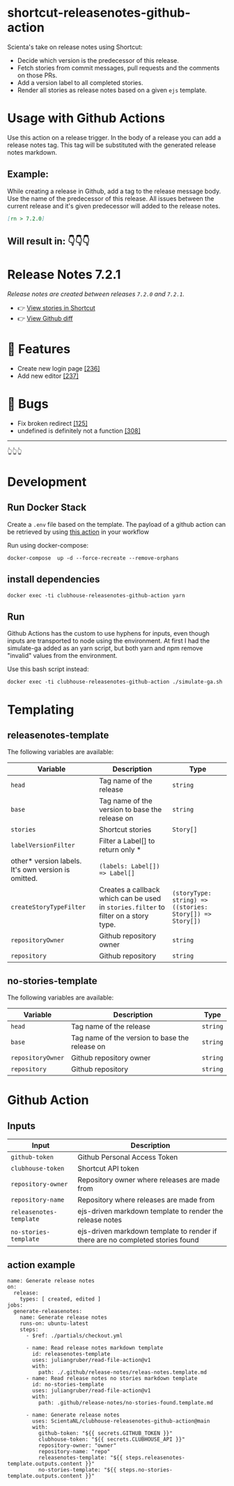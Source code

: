 # shortcut-releasenotes-github-action

Scienta's take on release notes using Shortcut:

- Decide which version is the predecessor of this release.
- Fetch stories from commit messages, pull requests and the comments on those PRs.
- Add a version label to all completed stories.
- Render all stories as release notes based on a given `ejs` template.

# Usage with Github Actions

Use this action on a release trigger. In the body of a release you can add a release notes tag. This tag will be substituted with the
generated release notes markdown.

## Example:
While creating a release in Github, add a tag to the release message body. Use the name of the predecessor of this release. All issues between the current release and it's given predecessor will added to the release notes.
```md
[rn > 7.2.0]
```

Will result in: 👇👇👇
----------------------------
# Release Notes 7.2.1
_Release notes are created between releases `7.2.0` and `7.2.1`._

- 👉 [View stories in Shortcut](https://app.shortcut.com/app/label/442)
- 👉 [View Github diff](https://github.com/owner/repo/compare/7.2.1...7.2.0)

# 🚀 Features

- Create new login page [[236]](https://app.shortcut.com/app/story/236)
- Add new editor [[237]](https://app.shortcut.com/app/story/237)

# 🐛 Bugs

- Fix broken redirect [[125]](https://app.shortcut.com/app/story/125)
- undefined is definitely not a function [[308]](https://app.shortcut.com/app/story/308)
-------------------------------
👆👆👆

# Development

## Run Docker Stack
Create a `.env` file based on the template. The payload of a github action can be retrieved by using [this action](https://github.com/marketplace/actions/debug-action) in your workflow

Run using docker-compose:
```
docker-compose  up -d --force-recreate --remove-orphans
```

## install dependencies
```
docker exec -ti clubhouse-releasenotes-github-action yarn
```

## Run
Github Actions has the custom to use hyphens for inputs, even though inputs are transported to node using the environment.
At first I had the simulate-ga added as an yarn script, but both yarn and npm remove "invalid" values from the environment.

Use this bash script instead:
```
docker exec -ti clubhouse-releasenotes-github-action ./simulate-ga.sh
```

# Templating

## releasenotes-template
The following variables are available:

| Variable                 | Description                                                                          | Type                                                      |
|--------------------------|--------------------------------------------------------------------------------------|-----------------------------------------------------------|
| `head`                   | Tag name of the release                                                              | `string`                                                  |
| `base`                   | Tag name of the version to base the release on                                       | `string`                                                  |
| `stories`                | Shortcut stories                                                                     | `Story[]`                                                 |
| `labelVersionFilter`     | Filter a Label[] to return only *
other* version labels. It's own version is omitted. | `(labels: Label[]) => Label[]`                            |
| `createStoryTypeFilter`  | Creates a callback which can be used in `stories.filter` to filter on a story type.  | `(storyType: string) => ((stories: Story[]) => Story[])`  |
| `repositoryOwner`        | Github repository owner                                                              | `string`                                                  |
| `repository`             | Github repository                                                                    | `string`                                                  |

## no-stories-template
The following variables are available:

| Variable                 | Description                                                                          | Type                                                      |
|--------------------------|--------------------------------------------------------------------------------------|-----------------------------------------------------------|
| `head`                   | Tag name of the release                                                              | `string`                                                  |
| `base`                   | Tag name of the version to base the release on                                       | `string`                                                  |
| `repositoryOwner`        | Github repository owner                                                              | `string`                                                  |
| `repository`             | Github repository                                                                    | `string`                                                  |

# Github Action
## Inputs
| Input                    | Description                                                                     |
|--------------------------|---------------------------------------------------------------------------------|
| `github-token`           | Github Personal Access Token                                                    |
| `clubhouse-token`        | Shortcut API token                                                              |
| `repository-owner`       | Repository owner where releases are made from                                   |
| `repository-name`        | Repository where releases are made from                                         |
| `releasenotes-template`  | ejs-driven markdown template to render the release notes                        |
| `no-stories-template`    | ejs-driven markdown template to render if there are no completed stories found  |

## action example
```
name: Generate release notes
on:
  release:
    types: [ created, edited ]
jobs:
  generate-releasenotes:
    name: Generate release notes
    runs-on: ubuntu-latest
    steps:
      - $ref: ./partials/checkout.yml

      - name: Read release notes markdown template
        id: releasenotes-template
        uses: juliangruber/read-file-action@v1
        with:
          path: ./.github/release-notes/releas-notes.template.md
      - name: Read release notes no stories markdown template
        id: no-stories-template
        uses: juliangruber/read-file-action@v1
        with:
          path: .github/release-notes/no-stories-found.template.md

      - name: Generate release notes
        uses: ScientaNL/clubhouse-releasenotes-github-action@main
        with:
          github-token: "${{ secrets.GITHUB_TOKEN }}"
          clubhouse-token: "${{ secrets.CLUBHOUSE_API }}"
          repository-owner: "owner"
          repository-name: "repo"
          releasenotes-template: "${{ steps.releasenotes-template.outputs.content }}"
          no-stories-template: "${{ steps.no-stories-template.outputs.content }}"
```
